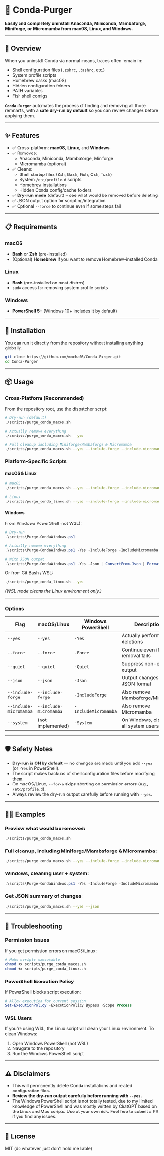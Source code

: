# 🧹 Conda-Purger
**Easily and completely uninstall Anaconda, Miniconda, Mambaforge, Miniforge, or Micromamba from macOS, Linux, and Windows.**

---

## 📖 Overview
When you uninstall Conda via normal means, traces often remain in:

- Shell configuration files (`.zshrc`, `.bashrc`, etc.)
- System profile scripts
- Homebrew casks (macOS)
- Hidden configuration folders
- PATH variables
- Fish shell configs

**`Conda-Purger`** automates the process of finding and removing all those remnants, with a **safe dry-run by default** so you can review changes before applying them.

---

## ✨ Features
- ✅ Cross-platform: **macOS**, **Linux**, and **Windows**
- ✅ Removes:
  - Anaconda, Miniconda, Mambaforge, Miniforge
  - Micromamba (optional)
- ✅ Cleans:
  - Shell startup files (Zsh, Bash, Fish, Csh, Tcsh)
  - System `/etc/profile.d` scripts
  - Homebrew installations
  - Hidden Conda config/cache folders
- ✅ **Dry-run mode** (default) – see what would be removed before deleting
- ✅ JSON output option for scripting/integration
- ✅ Optional `--force` to continue even if some steps fail

---

## 📋 Requirements

### macOS
- **Bash** or **Zsh** (pre-installed)
- (Optional) **Homebrew** if you want to remove Homebrew-installed Conda

### Linux
- **Bash** (pre-installed on most distros)
- `sudo` access for removing system profile scripts

### Windows
- **PowerShell 5+** (Windows 10+ includes it by default)

---

## 🚀 Installation

You can run it directly from the repository without installing anything globally.

```bash
git clone https://github.com/mocha06/Conda-Purger.git
cd Conda-Purger
```

---

## 📦 Usage

### Cross-Platform (Recommended)

From the repository root, use the dispatcher script:

```bash
# Dry-run (default)
./scripts/purge_conda_macos.sh

# Actually remove everything
./scripts/purge_conda_macos.sh --yes

# Full cleanup including Miniforge/Mambaforge & Micromamba
./scripts/purge_conda_macos.sh --yes --include-forge --include-micromamba
```

### Platform-Specific Scripts

#### macOS & Linux

```bash
# macOS
./scripts/purge_conda_macos.sh --yes --include-forge --include-micromamba

# Linux
./scripts/purge_conda_linux.sh --yes --include-forge --include-micromamba
```

#### Windows

From Windows PowerShell (not WSL):

```powershell
# Dry-run
.\scripts\Purge-CondaWindows.ps1

# Actually remove everything
.\scripts\Purge-CondaWindows.ps1 -Yes -IncludeForge -IncludeMicromamba

# With JSON output
.\scripts\Purge-CondaWindows.ps1 -Yes -Json | ConvertFrom-Json | Format-List
```

Or from Git Bash / WSL:

```bash
./scripts/purge_conda_linux.sh --yes
```
_(WSL mode cleans the Linux environment only.)_

---

### Options

| Flag | macOS/Linux | Windows PowerShell | Description |
|------|-------------|-------------------|-------------|
| `--yes` | `--yes` | `-Yes` | Actually perform deletions |
| `--force` | `--force` | `-Force` | Continue even if a removal fails |
| `--quiet` | `--quiet` | `-Quiet` | Suppress non-error output |
| `--json` | `--json` | `-Json` | Output changes in JSON format |
| `--include-forge` | `--include-forge` | `-IncludeForge` | Also remove Mambaforge/Miniforge |
| `--include-micromamba` | `--include-micromamba` | `-IncludeMicromamba` | Also remove Micromamba |
| `--system` | (not implemented) | `-System` | On Windows, clean for all system users |

---

## 🛡 Safety Notes
- **Dry-run is ON by default** — no changes are made until you add `--yes` (or `-Yes` in PowerShell).
- The script makes backups of shell configuration files before modifying them.
- On macOS/Linux, `--force` skips aborting on permission errors (e.g., `/etc/profile.d`).
- Always review the dry-run output carefully before running with `--yes`.

---

## 🧑‍💻 Examples

### Preview what would be removed:
```bash
./scripts/purge_conda_macos.sh
```

### Full cleanup, including Miniforge/Mambaforge & Micromamba:
```bash
./scripts/purge_conda_macos.sh --yes --include-forge --include-micromamba
```

### Windows, cleaning user + system:
```powershell
.\scripts\Purge-CondaWindows.ps1 -Yes -IncludeForge -IncludeMicromamba -System
```

### Get JSON summary of changes:
```bash
./scripts/purge_conda_macos.sh --yes --json
```

---

## 🔧 Troubleshooting

### Permission Issues
If you get permission errors on macOS/Linux:
```bash
# Make scripts executable
chmod +x scripts/purge_conda_macos.sh
chmod +x scripts/purge_conda_linux.sh
```

### PowerShell Execution Policy
If PowerShell blocks script execution:
```powershell
# Allow execution for current session
Set-ExecutionPolicy -ExecutionPolicy Bypass -Scope Process
```

### WSL Users
If you're using WSL, the Linux script will clean your Linux environment. To clean Windows:
1. Open Windows PowerShell (not WSL)
2. Navigate to the repository
3. Run the Windows PowerShell script

---

## ⚠️ Disclaimers

- This will permanently delete Conda installations and related configuration files.
- **Review the dry-run output carefully before running with `--yes`.**
- The Windows PowerShell script is not totally tested, due to my limited knowledge of PowerShell and was mostly written by ChatGPT based on the Linux and Mac scripts. Use at your own risk. Feel free to submit a PR if you find any issues.

---

## 📝 License

MIT (do whatever, just don't hold me liable)
